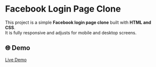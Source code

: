 # Facebook Login Page Clone

This project is a simple **Facebook login page clone** built with **HTML and CSS**.  
It is fully responsive and adjusts for mobile and desktop screens.

## 🌐 Demo
[Live Demo]([https://yourusername.github.io/facebook-login-page/](https://m7med-os.github.io/Responsive-Facebook-Login-Page-in-HTML-and-CSS/)) 
